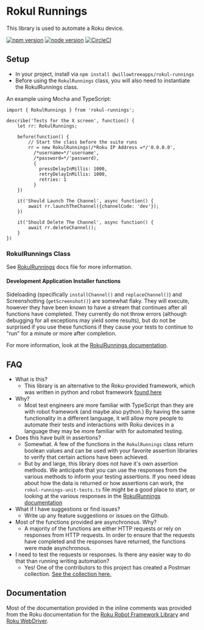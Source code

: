 # Rokul Runnings

This library is used to automate a Roku device.

[![npm version](https://img.shields.io/npm/v/@willowtreeapps/rokul-runnings.svg?style=plastic)](https://www.npmjs.org/package/@willowtreeapps/rokul-runnings)
[![node version](https://img.shields.io/node/v/@willowtreeapps/rokul-runnings?style=plastic&color=blue)](https://www.npmjs.org/package/@willowtreeapps/rokul-runnings)
[![CircleCI](https://circleci.com/gh/willowtreeapps/rokul-runnings.svg?style=svg)](https://circleci.com/gh/willowtreeapps/rokul-runnings)

## Setup

- In your project, install via `npm install @willowtreeapps/rokul-runnings`
- Before using the `RokulRunnings` class, you will also need to instantiate the RokulRunnings class.

An example using Mocha and TypeScript:

```
import { RokulRunnings } from 'rokul-runnings';

describe('Tests for the X screen', function() {
    let rr: RokulRunnings;

    before(function() {
        // Start the class before the suite runs
        rr = new RokulRunnings(/*Roku IP Address =*/'0.0.0.0',
          /*username=*/'username',
          /*password=*/'password),
          {
            pressDelayInMillis: 1000,
            retryDelayInMillis: 1000,
            retries: 1
          }
    })

    it('Should Launch The Channel', async function() {
        await rr.launchTheChannel({channelCode: 'dev'});
    })

    it('Should Delete The Channel', async function() {
        await rr.deleteChannel();
    }
})
```

### RokulRunnings Class

See [RokulRunnings](./docs/RokulRunnings.md) docs file for more information.

#### Development Application Installer functions

Sideloading (specifically `installChannel()` and `replaceChannel()`) and Screenshotting (`getScreenshot()`) are somewhat flaky. They will execute, however they have been known to have a stream that continues after all functions have completed. They currently do not throw errors (although debugging for all exceptions may yield some results), but do not be surprised if you use these functions if they cause your tests to continue to "run" for a minute or more after completion.

For more information, look at the [RokulRunnings documentation](./docs/RokulRunnings.md).

## FAQ

- What is this?
  - This library is an alternative to the Roku-provided framework, which was written in python and robot framework [found here](https://github.com/rokudev/automated-channel-testing)
- Why?
  - Most test engineers are more familiar with TypeScript than they are with robot framework (and maybe also python.) By having the same functionality in a different language, it will allow more people to automate their tests and interactions with Roku devices in a language they may be more familiar with for automated testing.
- Does this have built in assertions?
  - Somewhat. A few of the functions in the `RokulRunnings` class return boolean values and can be used with your favorite assertion libraries to verify that certain actions have been achieved.
  - But by and large, this library does not have it's own assertion methods. We anticipate that you can use the responses from the various methods to inform your testing assertions. If you need ideas about how the data is returned or how assertions can work, the `rokul-runnings-unit-tests.ts` file might be a good place to start, or looking at the various responses in the [RokulRunnings documentation](./docs/RokulRunnings.md)
- What if I have suggestions or find issues?
  - Write up any feature suggestions or issues on the Github.
- Most of the functions provided are asynchronous. Why?
  - A majority of the functions are either HTTP requests or rely on responses from HTTP requests. In order to ensure that the requests have completed and the responses have returned, the functions were made asynchronous.
- I need to test the requests or responses. Is there any easier way to do that than running writing automation?
  - Yes! One of the contributors to this project has created a Postman collection. [See the collection here.](https://gist.github.com/aaron-goff/b2306f4446da3e1623488512b5973ad1)

## Documentation

Most of the documentation provided in the inline comments was provided from the Roku documentation for the [Roku Robot Framework Library](https://developer.roku.com/en-ca/docs/developer-program/dev-tools/automated-channel-testing/robot-framework-library.md) and [Roku WebDriver](https://developer.roku.com/en-ca/docs/developer-program/dev-tools/automated-channel-testing/web-driver.md).
